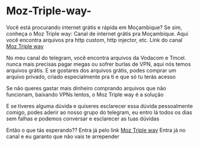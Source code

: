 # Moz-Triple-way-
Você está procurando internet grátis e rápida em Moçambique? Se sim, conheça o Moz Triple way: Canal de internet grátis pra Moçambique. Aqui você encontra arquivos pra http custom, http injector, etc. Link do canal  [Moz Triple way](https://t.me/moztripleway)

No meu canal do telegram, você encontra arquivos da Vodacom e Tmcel. nunca mais precisas pagar megas ou sofrer burlas de VPN, aqui nós temos arquivos grátis. E se gostares dos arquivos grátis, podes comprar um arquivo privado, criado especialmente pra ti e que só tu terás acesso 

Se não queres gastar mais dinheiro comprando arquivos que não funcionam, baixando VPNs lentos, o Moz Triple way é a solução 

E se tiveres alguma dúvida e quiseres esclarecer essa dúvida pessoalmente comigo, podes aderir ao nosso grupo do telegram, eu entro lá todos os dias sem falhas e podemos conversar e esclarecer as tuas dúvidas 

Então o que tás esperando?? Entra já pelo link 
[Moz Triple way](https://t.me/moztripleway)
Entra já no canal e eu garanto que não vais te arrepender
